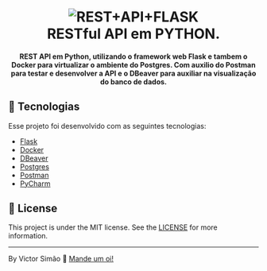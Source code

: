 <h1 align="center">
    <img alt="REST+API+FLASK" src="https://miro.medium.com/max/1000/1*7rsbMxdFHVmWaRH0tYZStw.png" />
    <br>
    RESTful API em PYTHON.
</h1>

<h4 align="center">
  REST API em Python, utilizando o framework web Flask e tambem o Docker para virtualizar o ambiente do Postgres. Com auxilio do Postman para testar e desenvolver a API e o DBeaver para auxiliar na visualização do banco de dados.
</h4>

<p align="center">

</p>

## :rocket: Tecnologias

Esse projeto foi desenvolvido com as seguintes tecnologias:

-  [Flask](https://palletsprojects.com/p/flask/)
-  [Docker](https://www.docker.com/get-started)
-  [DBeaver](https://dbeaver.io/)
-  [Postgres](https://hub.docker.com/_/postgres)
-  [Postman](https://www.postman.com/)
-  [PyCharm](https://www.jetbrains.com/pt-br/pycharm/)


## :memo: License
This project is under the MIT license. See the [LICENSE](https://github.com/lukemorales/react-native-design-code/blob/master/LICENSE) for more information.

---

By Victor Simão :wave: [Mande um oi!](https://www.linkedin.com/in/victordiogosimao/)
